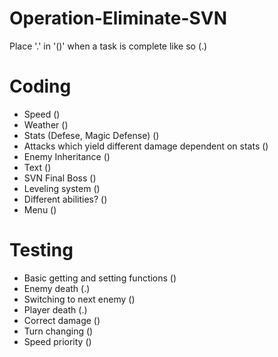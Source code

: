# Operation-Eliminate-SVN

Place '.' in '()' when a task is complete like so (.)

# Coding

- Speed () 
- Weather ()
- Stats (Defese, Magic Defense) ()
- Attacks which yield different damage dependent on stats ()
- Enemy Inheritance ()
- Text ()
- SVN Final Boss ()
- Leveling system ()
- Different abilities? ()
- Menu ()

# Testing

- Basic getting and setting functions ()
- Enemy death (.)
- Switching to next enemy ()
- Player death (.)
- Correct damage ()
- Turn changing ()
- Speed priority ()
